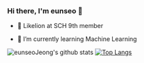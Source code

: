 ### Hi there, I'm eunseo 👋


- 🦁 Likelion at SCH 9th member

- 🌱 I’m currently learning Machine Learning
<!--
**eunseoJeong/eunseoJeong** is a ✨ _special_ ✨ repository because its `README.md` (this file) appears on your GitHub profile.

Here are some ideas to get you started:

- 🔭 I’m currently working on ...
- 🌱 I’m currently learning ...
- 👯 I’m looking to collaborate on ...
- 🤔 I’m looking for help with ...
- 💬 Ask me about ...
- 📫 How to reach me: ...
- 😄 Pronouns: ...
- ⚡ Fun fact: ...
-->
![eunseoJeong's github stats](https://github-readme-stats.vercel.app/api?username=eunseoJeong&show_icons=true&hide_border=True&&theme=buefy)
[![Top Langs](https://github-readme-stats.vercel.app/api/top-langs/?username=eunseoJeong&layout=compact&hide_border=true)](https://github.com/anuraghazra/github-readme-stats)

